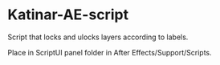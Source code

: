 # Katinar-AE-script
Script that locks and ulocks layers according to labels.

Place in ScriptUI panel folder in After Effects/Support/Scripts.
